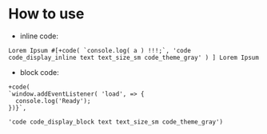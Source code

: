 # How to use

- inline code:

```pug
Lorem Ipsum #[+code( `console.log( a ) !!!;`, 'code code_display_inline text text_size_sm code_theme_gray' ) ] Lorem Ipsum
```

- block code:
```pug
+code( 
`window.addEventListener( 'load', => {
  console.log('Ready');
})}`,
        
'code code_display_block text text_size_sm code_theme_gray')
```
